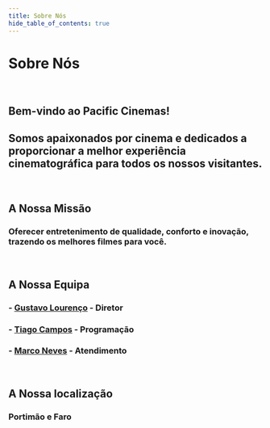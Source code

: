 ```yaml
---
title: Sobre Nós
hide_table_of_contents: true
---
```


# Sobre Nós

&nbsp;

## Bem-vindo ao Pacific Cinemas!  
## Somos apaixonados por cinema e dedicados a proporcionar a melhor experiência cinematográfica para todos os nossos visitantes.

&nbsp;

## A Nossa Missão

### Oferecer entretenimento de qualidade, conforto e inovação, trazendo os melhores filmes para você.

&nbsp;

## A Nossa Equipa

### - [Gustavo Lourenço](https://github.com/Guga212006) - Diretor
### - [Tiago Campos](https://github.com/Tiago0-0) - Programação
### - [Marco Neves](https://github.com/MrN3v3s) - Atendimento

&nbsp;

## A Nossa localização

### Portimão e Faro
